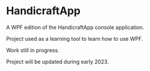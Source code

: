 # HandicraftApp

A WPF edition of the HandicraftApp console application.

Project used as a learning tool to learn how to use WPF.

Work still in progress.

Project will be updated during early 2023.
